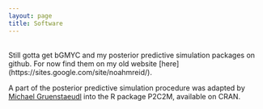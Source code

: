 ```yaml
---
layout: page
title: Software
---
```

<br>
Still gotta get bGMYC and my posterior predictive simulation packages on github. For now find them on my old website [here](https://sites.google.com/site/noahmreid/). 

A part of the posterior predictive simulation procedure was adapted by [Michael Gruenstaeudl](https://blogs.fu-berlin.de/gruenstaeudl/) into the R package P2C2M, available on CRAN. 